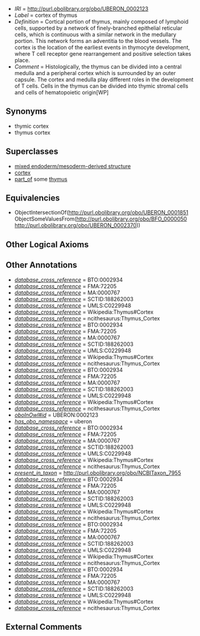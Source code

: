  * *IRI* = http://purl.obolibrary.org/obo/UBERON_0002123
 * *Label* = cortex of thymus
 * *Definition* = Cortical portion of thymus, mainly composed of lymphoid cells, supported by a network of finely-branched epithelial reticular cells, which is continuous with a similar network in the medullary portion. This network forms an adventitia to the blood vessels. The cortex is the location of the earliest events in thymocyte development, where T cell receptor gene rearrangement and positive selection takes place.
 * *Comment* = Histologically, the thymus can be divided into a central medulla and a peripheral cortex which is surrounded by an outer capsule. The cortex and medulla play different roles in the development of T cells. Cells in the thymus can be divided into thymic stromal cells and cells of hematopoietic origin[WP]

## Synonyms

 * thymic cortex
 * thymus cortex

## Superclasses

 * [mixed endoderm/mesoderm-derived structure](../../UBERON/77/UBERON_0000077.md)
 * [cortex](../../UBERON/51/UBERON_0001851.md)
 * [part_of](../../BFO/50/BFO_0000050.md) some [thymus](../../UBERON/70/UBERON_0002370.md)

## Equivalencies

 * ObjectIntersectionOf(<http://purl.obolibrary.org/obo/UBERON_0001851> ObjectSomeValuesFrom(<http://purl.obolibrary.org/obo/BFO_0000050> <http://purl.obolibrary.org/obo/UBERON_0002370>))

## Other Logical Axioms


## Other Annotations

 * *[database_cross_reference](../../ef/oboInOwl#hasDbXref.md)* = BTO:0002934
 * *[database_cross_reference](../../ef/oboInOwl#hasDbXref.md)* = FMA:72205
 * *[database_cross_reference](../../ef/oboInOwl#hasDbXref.md)* = MA:0000767
 * *[database_cross_reference](../../ef/oboInOwl#hasDbXref.md)* = SCTID:188262003
 * *[database_cross_reference](../../ef/oboInOwl#hasDbXref.md)* = UMLS:C0229948
 * *[database_cross_reference](../../ef/oboInOwl#hasDbXref.md)* = Wikipedia:Thymus#Cortex
 * *[database_cross_reference](../../ef/oboInOwl#hasDbXref.md)* = ncithesaurus:Thymus_Cortex
 * *[database_cross_reference](../../ef/oboInOwl#hasDbXref.md)* = BTO:0002934
 * *[database_cross_reference](../../ef/oboInOwl#hasDbXref.md)* = FMA:72205
 * *[database_cross_reference](../../ef/oboInOwl#hasDbXref.md)* = MA:0000767
 * *[database_cross_reference](../../ef/oboInOwl#hasDbXref.md)* = SCTID:188262003
 * *[database_cross_reference](../../ef/oboInOwl#hasDbXref.md)* = UMLS:C0229948
 * *[database_cross_reference](../../ef/oboInOwl#hasDbXref.md)* = Wikipedia:Thymus#Cortex
 * *[database_cross_reference](../../ef/oboInOwl#hasDbXref.md)* = ncithesaurus:Thymus_Cortex
 * *[database_cross_reference](../../ef/oboInOwl#hasDbXref.md)* = BTO:0002934
 * *[database_cross_reference](../../ef/oboInOwl#hasDbXref.md)* = FMA:72205
 * *[database_cross_reference](../../ef/oboInOwl#hasDbXref.md)* = MA:0000767
 * *[database_cross_reference](../../ef/oboInOwl#hasDbXref.md)* = SCTID:188262003
 * *[database_cross_reference](../../ef/oboInOwl#hasDbXref.md)* = UMLS:C0229948
 * *[database_cross_reference](../../ef/oboInOwl#hasDbXref.md)* = Wikipedia:Thymus#Cortex
 * *[database_cross_reference](../../ef/oboInOwl#hasDbXref.md)* = ncithesaurus:Thymus_Cortex
 * *[oboInOwl#id](../../id/oboInOwl#id.md)* = UBERON:0002123
 * *[has_obo_namespace](../../ce/oboInOwl#hasOBONamespace.md)* = uberon
 * *[database_cross_reference](../../ef/oboInOwl#hasDbXref.md)* = BTO:0002934
 * *[database_cross_reference](../../ef/oboInOwl#hasDbXref.md)* = FMA:72205
 * *[database_cross_reference](../../ef/oboInOwl#hasDbXref.md)* = MA:0000767
 * *[database_cross_reference](../../ef/oboInOwl#hasDbXref.md)* = SCTID:188262003
 * *[database_cross_reference](../../ef/oboInOwl#hasDbXref.md)* = UMLS:C0229948
 * *[database_cross_reference](../../ef/oboInOwl#hasDbXref.md)* = Wikipedia:Thymus#Cortex
 * *[database_cross_reference](../../ef/oboInOwl#hasDbXref.md)* = ncithesaurus:Thymus_Cortex
 * *[present_in_taxon](../../core#present/on/core#present_in_taxon.md)* = http://purl.obolibrary.org/obo/NCBITaxon_7955
 * *[database_cross_reference](../../ef/oboInOwl#hasDbXref.md)* = BTO:0002934
 * *[database_cross_reference](../../ef/oboInOwl#hasDbXref.md)* = FMA:72205
 * *[database_cross_reference](../../ef/oboInOwl#hasDbXref.md)* = MA:0000767
 * *[database_cross_reference](../../ef/oboInOwl#hasDbXref.md)* = SCTID:188262003
 * *[database_cross_reference](../../ef/oboInOwl#hasDbXref.md)* = UMLS:C0229948
 * *[database_cross_reference](../../ef/oboInOwl#hasDbXref.md)* = Wikipedia:Thymus#Cortex
 * *[database_cross_reference](../../ef/oboInOwl#hasDbXref.md)* = ncithesaurus:Thymus_Cortex
 * *[database_cross_reference](../../ef/oboInOwl#hasDbXref.md)* = BTO:0002934
 * *[database_cross_reference](../../ef/oboInOwl#hasDbXref.md)* = FMA:72205
 * *[database_cross_reference](../../ef/oboInOwl#hasDbXref.md)* = MA:0000767
 * *[database_cross_reference](../../ef/oboInOwl#hasDbXref.md)* = SCTID:188262003
 * *[database_cross_reference](../../ef/oboInOwl#hasDbXref.md)* = UMLS:C0229948
 * *[database_cross_reference](../../ef/oboInOwl#hasDbXref.md)* = Wikipedia:Thymus#Cortex
 * *[database_cross_reference](../../ef/oboInOwl#hasDbXref.md)* = ncithesaurus:Thymus_Cortex
 * *[database_cross_reference](../../ef/oboInOwl#hasDbXref.md)* = BTO:0002934
 * *[database_cross_reference](../../ef/oboInOwl#hasDbXref.md)* = FMA:72205
 * *[database_cross_reference](../../ef/oboInOwl#hasDbXref.md)* = MA:0000767
 * *[database_cross_reference](../../ef/oboInOwl#hasDbXref.md)* = SCTID:188262003
 * *[database_cross_reference](../../ef/oboInOwl#hasDbXref.md)* = UMLS:C0229948
 * *[database_cross_reference](../../ef/oboInOwl#hasDbXref.md)* = Wikipedia:Thymus#Cortex
 * *[database_cross_reference](../../ef/oboInOwl#hasDbXref.md)* = ncithesaurus:Thymus_Cortex

## External Comments

